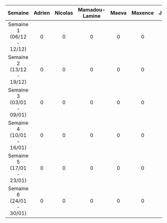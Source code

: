 |  Semaine  | Adrien | Nicolas | Mamadou-Lamine | Maeva | Maxence | Joris |     
| :-------: | :----: | :-----: | :------------: | :---: | :-----: | :---: |       
| Semaine 1 (06/12 - 12/12) |0|0|0|0|0|3|        
| Semaine 2 (13/12 - 19/12) |0|0|0|0|0|3|    
| Semaine 3 (03/01 - 09/01) |0|0|0|0|0|3|        
| Semaine 4 (10/01 - 16/01) |0|0|0|0|0|4|    
| Semaine 5 (17/01 - 23/01) |0|0|0|0|0|5|      
| Semaine 6 (24/01 - 30/01) |0|0|0|0|0|0| 



